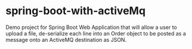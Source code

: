 # spring-boot-with-activeMq
Demo project for Spring Boot Web Application that will allow a user to upload a file, de-serialize each line into an Order object to be posted as a message onto an ActiveMQ destination as JSON.
